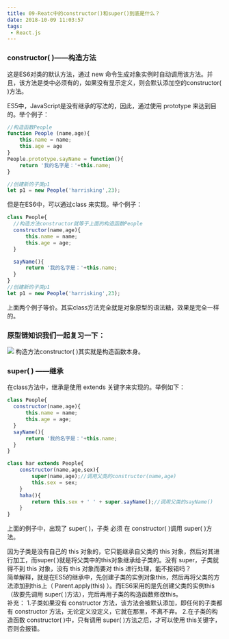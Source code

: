 ```yaml
---
title: 09-Reatc中的constructor()和super()到底是什么？
date: 2018-10-09 11:03:57
tags:
 - React.js
---
```


### constructor( )——构造方法

这是ES6对类的默认方法，通过 new 命令生成对象实例时自动调用该方法。并且，该方法是类中必须有的，如果没有显示定义，则会默认添加空的constructor( )方法。

ES5中，JavaScript是没有继承的写法的，因此，通过使用 prototype 来达到目的。举个例子：

``` js
//构造函数People
function People (name,age){
    this.name = name;
    this.age = age
}
People.prototype.sayName = function(){
    return '我的名字是：'+this.name;
}

//创建新的子类p1
let p1 = new People('harrisking',23);
```
但是在ES6中，可以通过class 来实现。举个例子：

``` js
class People{
  //构造方法constructor就等于上面的构造函数People
  constructor(name,age){
      this.name = name;
      this.age = age;
  }

  sayName(){
      return '我的名字是：'+this.name;
  }
}
//创建新的子类p1
let p1 = new People('harrisking',23);

```

上面两个例子等价。其实class方法完全就是对象原型的语法糖，效果是完全一样的。

### 原型链知识我们一起复习一下：
<img class="myimage" src="image01.png">
构造方法constructor( )其实就是构造函数本身。

### super( ) ——继承
在class方法中，继承是使用 extends 关键字来实现的。举例如下：
``` js
class People{
  constructor(name,age){
      this.name = name;
      this.age = age;
  }
  sayName(){
      return '我的名字是：'+this.name;
  }
}

class har extends People{
    constructor(name,age,sex){
        super(name,age);//调用父类的constructor(name,age)
        this.sex = sex;
    }
    haha(){
        return this.sex + ' ' + super.sayName();//调用父类的sayName() 
    }
}
```
上面的例子中，出现了 super( )，子类 必须 在 constructor( )调用 super( )方法。

因为子类是没有自己的 this 对象的，它只能继承自父类的 this 对象，然后对其进行加工，而super( )就是将父类中的this对象继承给子类的。没有 super，子类就得不到 this 对象，没有 this 对象而要对 this 进行处理，能不报错吗？
<br>
简单解释，就是在ES5的继承中，先创建子类的实例对象this，然后再将父类的方法添加到this上（ Parent.apply(this) ）。而ES6采用的是先创建父类的实例this（故要先调用 super( )方法），完后再用子类的构造函数修改this。
<br>
补充：
1.子类如果没有 constructor 方法，该方法会被默认添加，即任何的子类都有 constructor 方法，无论定义没定义，它就在那里，不离不弃。
2.在子类的构造函数 constructor( )中，只有调用 super( )方法之后，才可以使用 this关键字，否则会报错。
